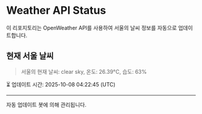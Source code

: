 
# Weather API Status

이 리포지토리는 OpenWeather API를 사용하여 서울의 날씨 정보를 자동으로 업데이트합니다.

## 현재 서울 날씨
> 서울의 현재 날씨: clear sky, 온도: 26.39°C, 습도: 63%

⏳ 업데이트 시간: 2025-10-08 04:22:45 (UTC)

---
자동 업데이트 봇에 의해 관리됩니다.
